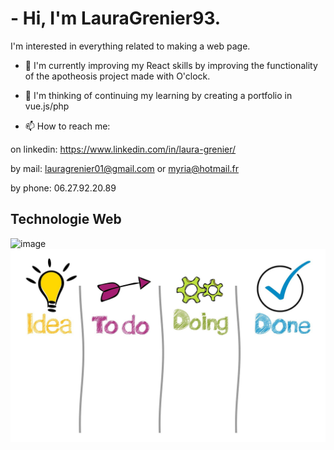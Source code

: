 # - Hi, I'm LauraGrenier93.

 I'm interested in everything related to making a web page.
 
- 🌱 I'm currently improving my React skills by improving the functionality of the apotheosis project made with O'clock. 

- 💬 I'm thinking of continuing my learning by creating a portfolio in vue.js/php

- 📫 How to reach me:

on linkedin: https://www.linkedin.com/in/laura-grenier/

by mail: lauragrenier01@gmail.com or myria@hotmail.fr

by phone: 06.27.92.20.89

## Technologie Web

![image](https://user-images.githubusercontent.com/68386529/121559460-dcf3f980-ca16-11eb-89f2-212a52f9c385.png)
![Cover](https://github.com/LauraGrenier93/LauraGrenier93/blob/main/image/kanban.jpg)
